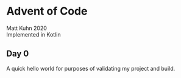 # Advent of Code
Matt Kuhn 2020
<br>Implemented in Kotlin

## Day 0
A quick hello world for purposes of validating my project and build.